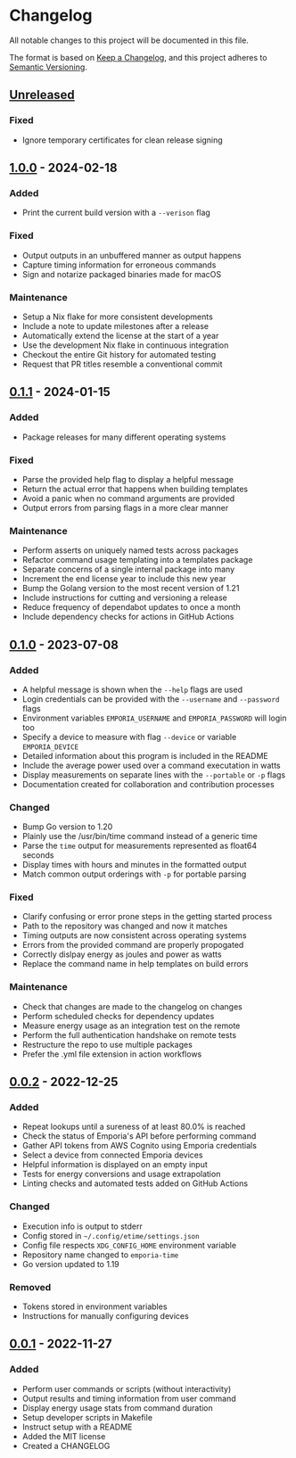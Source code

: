 # Changelog

All notable changes to this project will be documented in this file.

The format is based on [Keep a Changelog][changelog], and this project adheres
to [Semantic Versioning][semver].

## [Unreleased]

### Fixed

- Ignore temporary certificates for clean release signing

## [1.0.0] - 2024-02-18

### Added

- Print the current build version with a `--verison` flag

### Fixed

- Output outputs in an unbuffered manner as output happens
- Capture timing information for erroneous commands
- Sign and notarize packaged binaries made for macOS

### Maintenance

- Setup a Nix flake for more consistent developments
- Include a note to update milestones after a release
- Automatically extend the license at the start of a year
- Use the development Nix flake in continuous integration
- Checkout the entire Git history for automated testing
- Request that PR titles resemble a conventional commit

## [0.1.1] - 2024-01-15

### Added

- Package releases for many different operating systems

### Fixed

- Parse the provided help flag to display a helpful message
- Return the actual error that happens when building templates
- Avoid a panic when no command arguments are provided
- Output errors from parsing flags in a more clear manner

### Maintenance

- Perform asserts on uniquely named tests across packages
- Refactor command usage templating into a templates package
- Separate concerns of a single internal package into many
- Increment the end license year to include this new year
- Bump the Golang version to the most recent version of 1.21
- Include instructions for cutting and versioning a release
- Reduce frequency of dependabot updates to once a month
- Include dependency checks for actions in GitHub Actions

## [0.1.0] - 2023-07-08

### Added

- A helpful message is shown when the `--help` flags are used
- Login credentials can be provided with the `--username` and `--password` flags
- Environment variables `EMPORIA_USERNAME` and `EMPORIA_PASSWORD` will login too
- Specify a device to measure with flag `--device` or variable `EMPORIA_DEVICE`
- Detailed information about this program is included in the README
- Include the average power used over a command executation in watts
- Display measurements on separate lines with the `--portable` or `-p` flags
- Documentation created for collaboration and contribution processes

### Changed

- Bump Go version to 1.20
- Plainly use the /usr/bin/time command instead of a generic time
- Parse the `time` output for measurements represented as float64 seconds
- Display times with hours and minutes in the formatted output
- Match common output orderings with `-p` for portable parsing

### Fixed

- Clarify confusing or error prone steps in the getting started process
- Path to the repository was changed and now it matches
- Timing outputs are now consistent across operating systems
- Errors from the provided command are properly propogated
- Correctly dislpay energy as joules and power as watts
- Replace the command name in help templates on build errors

### Maintenance

- Check that changes are made to the changelog on changes
- Perform scheduled checks for dependency updates
- Measure energy usage as an integration test on the remote
- Perform the full authentication handshake on remote tests
- Restructure the repo to use multiple packages
- Prefer the .yml file extension in action workflows

## [0.0.2] - 2022-12-25

### Added

- Repeat lookups until a sureness of at least 80.0% is reached
- Check the status of Emporia's API before performing command
- Gather API tokens from AWS Cognito using Emporia credentials
- Select a device from connected Emporia devices
- Helpful information is displayed on an empty input
- Tests for energy conversions and usage extrapolation
- Linting checks and automated tests added on GitHub Actions

### Changed

- Execution info is output to stderr
- Config stored in `~/.config/etime/settings.json`
- Config file respects `XDG_CONFIG_HOME` environment variable
- Repository name changed to `emporia-time`
- Go version updated to 1.19

### Removed

- Tokens stored in environment variables
- Instructions for manually configuring devices

## [0.0.1] - 2022-11-27

### Added

- Perform user commands or scripts (without interactivity)
- Output results and timing information from user command
- Display energy usage stats from command duration
- Setup developer scripts in Makefile
- Instruct setup with a README
- Added the MIT license
- Created a CHANGELOG

<!-- a collection of links -->
[changelog]: https://keepachangelog.com/en/1.1.0/
[semver]: https://semver.org/spec/v2.0.0.html

<!-- a collection of releases -->
[Unreleased]: https://github.com/zimeg/emporia-time/compare/v1.0.0...HEAD
[1.0.0]: https://github.com/zimeg/emporia-time/compare/v0.1.1...v1.0.0
[0.1.1]: https://github.com/zimeg/emporia-time/compare/v0.1.0...v0.1.1
[0.1.0]: https://github.com/zimeg/emporia-time/compare/v0.0.2...v0.1.0
[0.0.2]: https://github.com/zimeg/emporia-time/compare/v0.0.1...v0.0.2
[0.0.1]: https://github.com/zimeg/emporia-time/releases/tag/v0.0.1
